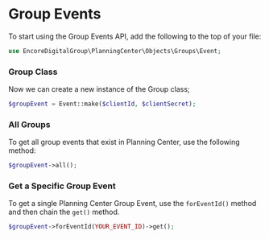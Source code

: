 # Group Events

To start using the Group Events API, add the following to the top of your file:

```php
use EncoreDigitalGroup\PlanningCenter\Objects\Groups\Event;
```

### Group Class

Now we can create a new instance of the Group class;

```php
$groupEvent = Event::make($clientId, $clientSecret);
```

### All Groups

To get all group events that exist in Planning Center, use the following method:

```php
$groupEvent->all();
```

### Get a Specific Group Event

To get a single Planning Center Group Event, use the `forEventId()` method and then chain the `get()`
method.

```php
$groupEvent->forEventId(YOUR_EVENT_ID)->get();
```